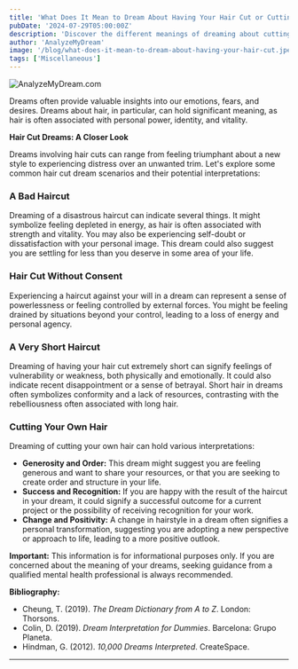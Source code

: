 ```yaml
---
title: 'What Does It Mean to Dream About Having Your Hair Cut or Cutting Your Hair?'
pubDate: '2024-07-29T05:00:00Z'
description: 'Discover the different meanings of dreaming about cutting or having your hair cut. Explore the interpretations of these dreams and how they can reflect aspects of your life.'
author: 'AnalyzeMyDream'
image: '/blog/what-does-it-mean-to-dream-about-having-your-hair-cut.jpeg'
tags: ['Miscellaneous']
---
```


![AnalyzeMyDream.com](/blog/what-does-it-mean-to-dream-about-having-your-hair-cut.jpeg)


Dreams often provide valuable insights into our emotions, fears, and desires. Dreams about hair, in particular, can hold significant meaning, as hair is often associated with personal power, identity, and vitality.

**Hair Cut Dreams: A Closer Look**

Dreams involving hair cuts can range from feeling triumphant about a new style to experiencing distress over an unwanted trim. Let's explore some common hair cut dream scenarios and their potential interpretations:

### A Bad Haircut

Dreaming of a disastrous haircut can indicate several things. It might symbolize feeling depleted in energy, as hair is often associated with strength and vitality. You may also be experiencing self-doubt or dissatisfaction with your personal image. This dream could also suggest you are settling for less than you deserve in some area of your life.

### Hair Cut Without Consent

Experiencing a haircut against your will in a dream can represent a sense of powerlessness or feeling controlled by external forces. You might be feeling drained by situations beyond your control, leading to a loss of energy and personal agency.

### A Very Short Haircut

Dreaming of having your hair cut extremely short can signify feelings of vulnerability or weakness, both physically and emotionally. It could also indicate recent disappointment or a sense of betrayal. Short hair in dreams often symbolizes conformity and a lack of resources, contrasting with the rebelliousness often associated with long hair.

### Cutting Your Own Hair

Dreaming of cutting your own hair can hold various interpretations:

- **Generosity and Order:** This dream might suggest you are feeling generous and want to share your resources, or that you are seeking to create order and structure in your life.
- **Success and Recognition:** If you are happy with the result of the haircut in your dream, it could signify a successful outcome for a current project or the possibility of receiving recognition for your work.
- **Change and Positivity:**  A change in hairstyle in a dream often signifies a personal transformation, suggesting you are adopting a new perspective or approach to life, leading to a more positive outlook.

**Important:** This information is for informational purposes only. If you are concerned about the meaning of your dreams, seeking guidance from a qualified mental health professional is always recommended.

**Bibliography:**

- Cheung, T. (2019). *The Dream Dictionary from A to Z*. London: Thorsons.
- Colin, D. (2019). *Dream Interpretation for Dummies*. Barcelona: Grupo Planeta.
- Hindman, G. (2012). *10,000 Dreams Interpreted*. CreateSpace.

---